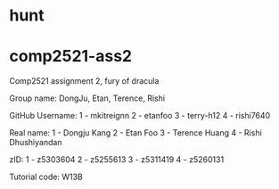 # hunt

# comp2521-ass2
Comp2521 assignment 2, fury of dracula

Group name:
DongJu, Etan, Terence, Rishi

GitHub Username:
1 - mkitreignn
2 - etanfoo
3 - terry-h12
4 - rishi7640

Real name:
1 - Dongju Kang
2 - Etan Foo
3 - Terence Huang
4 - Rishi Dhushiyandan

zID:
1 - z5303604
2 - z5255613
3 - z5311419
4 - z5260131

Tutorial code:
W13B
